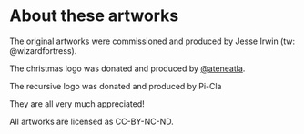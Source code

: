 # About these artworks

The original artworks were commissioned and produced by Jesse Irwin (tw: @wizardfortress).

The christmas logo was donated and produced by [@ateneatla](https://github.com/ateneatla/).

The recursive logo was donated and produced by Pi-Cla

They are all very much appreciated!

All artworks are licensed as CC-BY-NC-ND.
